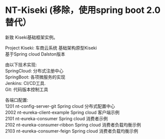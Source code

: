 # NT-Kiseki (移除，使用spring boot 2.0替代）
新致 Kiseki基础框架实例。  
  
Project Kiseki: 车商云系统 基础架构原型Kiseki  
基于Spring cloud Dalston版本  

由以下技术实现:  
SpringCloud: 分布式注册中心  
SpringBoot: 各项微服务的实现  
Jenkins: CI/CD工具.  
Git: 代码版本控制工具  


各端口配置:  
1201 nt-config-server-git        Spring cloud 分布式配置中心  
2002 nt-eureka-client-example    Spring cloud 客户端示例  
2101 nt-eureka-consumer          Spring cloud 消费者示例  
2102 nt-eureka-consumer-ribbon   Spring cloud 消费者负载均衡示例  
2103 nt-eureka-consumer-feign    Spring cloud 消费者负载均衡示例  

